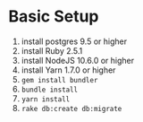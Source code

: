# Basic Setup

1. install postgres 9.5 or higher
2. install Ruby 2.5.1
3. install NodeJS 10.6.0 or higher
4. install Yarn 1.7.0 or higher
3. `gem install bundler`
4. `bundle install`
5. `yarn install`
6. `rake db:create db:migrate`
